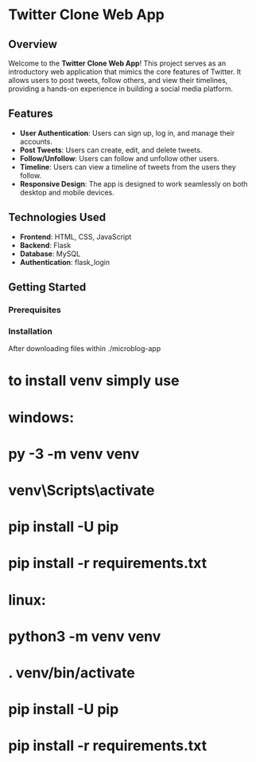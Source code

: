 # Twitter Clone Web App

## Overview

Welcome to the **Twitter Clone Web App**! This project serves as an introductory web application that mimics the core features of Twitter. It allows users to post tweets, follow others, and view their timelines, providing a hands-on experience in building a social media platform.

## Features

- **User Authentication**: Users can sign up, log in, and manage their accounts.
- **Post Tweets**: Users can create, edit, and delete tweets.
- **Follow/Unfollow**: Users can follow and unfollow other users.
- **Timeline**: Users can view a timeline of tweets from the users they follow.
- **Responsive Design**: The app is designed to work seamlessly on both desktop and mobile devices.

## Technologies Used

- **Frontend**: HTML, CSS, JavaScript
- **Backend**: Flask
- **Database**: MySQL
- **Authentication**: flask_login

## Getting Started

### Prerequisites



### Installation
After downloading files within ./microblog-app

# to install venv simply use 
#   windows: 
# py -3 -m venv venv
# venv\Scripts\activate
# pip install -U pip
# pip install -r requirements.txt
#   linux: 
# python3 -m venv venv
# . venv/bin/activate
# pip install -U pip
# pip install -r requirements.txt

